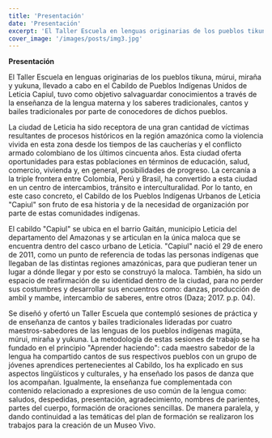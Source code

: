 ```yaml
---
title: 'Presentación'
date: 'Presentación'
excerpt: 'El Taller Escuela en lenguas originarias de los pueblos tikuna, múrui, miraña y yukuna, llevado a cabo en el Cabildo de Pueblos Indígenas Unidos de Leticia Capiul'
cover_image: '/images/posts/img3.jpg'
---
```


**Presentación**

El Taller Escuela en lenguas originarias de los pueblos tikuna, múrui, miraña y yukuna, llevado a cabo en el Cabildo de Pueblos Indígenas Unidos de Leticia Capiul, tuvo como objetivo salvaguardar conocimientos a través de la enseñanza de la lengua materna y los saberes tradicionales, cantos y bailes tradicionales por parte de conocedores de dichos pueblos.

La ciudad de Leticia ha sido receptora de una gran cantidad de víctimas resultantes de procesos históricos en la región amazónica como la violencia vivida en esta zona desde los tiempos de las caucherías y el conflicto armado colombiano de los últimos cincuenta años. Esta ciudad oferta oportunidades para estas poblaciones en términos de educación, salud, comercio, vivienda y, en general, posibilidades de progreso. La cercanía a la triple frontera entre Colombia, Perú y Brasil, ha convertido a esta ciudad en un centro de intercambios, tránsito e interculturalidad. Por lo tanto, en este caso concreto, el Cabildo de los Pueblos Indígenas Urbanos de Leticia &quot;Capiul&quot; son fruto de esa historia y de la necesidad de organización por parte de estas comunidades indígenas.

El cabildo &quot;Capiul&quot; se ubica en el barrio Gaitán, municipio Leticia del departamento del Amazonas y se articulan en la única maloca que se encuentra dentro del casco urbano de Leticia. &quot;Capiul&quot; nació el 29 de enero de 2011, como un punto de referencia de todas las personas indígenas que llegaban de las distintas regiones amazónicas, para que pudieran tener un lugar a dónde llegar y por esto se construyó la maloca. También, ha sido un espacio de reafirmación de su identidad dentro de la ciudad, para no perder sus costumbres y desarrollar sus encuentros como: danzas, producción de ambil y mambe, intercambio de saberes, entre otros (Daza; 2017. p.p. 04).

Se diseñó y ofertó un Taller Escuela que contempló sesiones de práctica y de enseñanza de cantos y bailes tradicionales lideradas por cuatro maestros-sabedores de las lenguas de los pueblos indígenas magüta, múrui, miraña y yukuna. La metodología de estas sesiones de trabajo se ha fundado en el principio &quot;Aprender haciendo&quot;: cada maestro sabedor de la lengua ha compartido cantos de sus respectivos pueblos con un grupo de jóvenes aprendices pertenecientes al Cabildo, los ha explicado en sus aspectos lingüísticos y culturales, y ha enseñado los pasos de danza que los acompañan. Igualmente, la enseñanza fue complementada con contenido relacionado a expresiones de uso común de la lengua como: saludos, despedidas, presentación, agradecimiento, nombres de parientes, partes del cuerpo, formación de oraciones sencillas. De manera paralela, y dando continuidad a las temáticas del plan de formación se realizaron los trabajos para la creación de un Museo Vivo.


